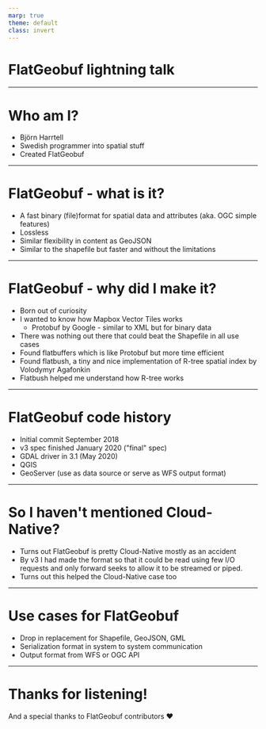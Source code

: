```yaml
---
marp: true
theme: default
class: invert
---
```


# FlatGeobuf lightning talk

---

# Who am I?

* Björn Harrtell
* Swedish programmer into spatial stuff
* Created FlatGeobuf

---

# FlatGeobuf - what is it?

* A fast binary (file)format for spatial data and attributes (aka. OGC simple features)
* Lossless
* Similar flexibility in content as GeoJSON
* Similar to the shapefile but faster and without the limitations

---

# FlatGeobuf - why did I make it?

* Born out of curiosity
* I wanted to know how Mapbox Vector Tiles works
  * Protobuf by Google - similar to XML but for binary data
* There was nothing out there that could beat the Shapefile in all use cases
* Found flatbuffers which is like Protobuf but more time efficient
* Found flatbush, a tiny and nice implementation of R-tree spatial index by Volodymyr Agafonkin
* Flatbush helped me understand how R-tree works

---

# FlatGeobuf code history

* Initial commit September 2018
* v3 spec finished January 2020 ("final" spec)
* GDAL driver in 3.1 (May 2020)
 * QGIS
* GeoServer (use as data source or serve as WFS output format)

---

# So I haven't mentioned Cloud-Native?

* Turns out FlatGeobuf is pretty Cloud-Native mostly as an accident
* By v3 I had made the format so that it could be read using few I/O requests and only forward seeks to allow it to be streamed or piped.
* Turns out this helped the Cloud-Native case too

---

# Use cases for FlatGeobuf

* Drop in replacement for Shapefile, GeoJSON, GML
* Serialization format in system to system communication
* Output format from WFS or OGC API

---

# Thanks for listening!
And a special thanks to FlatGeobuf contributors ❤️